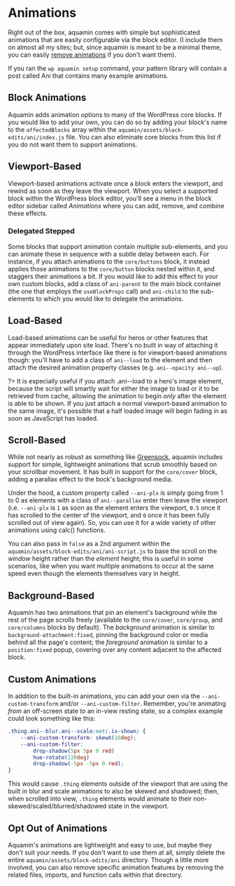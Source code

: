 # Animations

Right out of the box, aquamin comes with simple but sophisticated animations that are easily configurable via the block editor. (I include them on almost all my sites; but, since aquamin is meant to be a minimal theme, you can easily [remove animations](#opt-out-of-animations) if you don't want them).

If you ran the `wp aquamin setup` command, your pattern library will contain a post called Ani that contains many example animations.

## Block Animations

Aquamin adds animation options to many of the WordPress core blocks. If you would like to add your own, you can do so by adding your block's name to the `affectedBlocks` array within the `aquamin/assets/block-edits/ani/index.js` file. You can also eliminate core blocks from this list if you do not want them to support animations.

## Viewport-Based

Viewport-based animations activate once a block enters the viewport, and rewind as soon as they leave the viewport. When you select a supported block within the WordPress block editor, you'll see a menu in the block editor sidebar called _Animations_ where you can add, remove, and combine these effects.

### Delegated Stepped

Some blocks that support animation contain multiple sub-elements, and you can animate these in sequence with a subtle delay between each. For instance, if you attach animations to the `core/buttons` block, it instead applies those animations to the `core/button` blocks nested within it, and staggers their animations a bit. If you would like to add this effect to your own custom blocks, add a class of `ani-parent` to the main block container (the one that employs the `useBlockProps` call) and `ani-child` to the sub-elements to which you would like to delegate the animations.

## Load-Based

Load-based animations can be useful for heros or other features that appear immediately upon site load. There's no built in way of attaching it through the WordPress interface like there is for viewport-based animations though: you'll have to add a class of `ani--load` to the element and then attach the desired animation property classes (e.g. `ani--opacity ani--up`). 

?> It is especially useful if you attach .ani--load to a hero's image element, because the script will smartly wait for either the image to load or it to be retrieved from cache, allowing the animation to begin _only_ after the element is able to be shown. If you just attach a normal viewport-based animation to the same image, it's possible that a half loaded image will begin fading in as soon as JavaScript has loaded.

## Scroll-Based

While not nearly as robust as something like [Greensock](https://greensock.com/ ':target=_blank'), aquamin includes support for simple, lightweight animations that scrub smoothly based on your scrollbar movement. It has built in support for the `core/cover` block, adding a parallax effect to the bock's background media.

Under the hood, a custom property called `--ani-plx` is simply going from 1 to 0 as elements with a class of `ani--parallax` enter then leave the viewport (i.e. `--ani-plx` is `1` as soon as the element enters the viewport, `0.5` once it has scrolled to the center of the viewport, and `0` once it has been fully scrolled out of view again). So, you can use it for a wide variety of other animations using calc() functions.

You can also pass in `false` as a 2nd argument within the `aquamin/assets/block-edits/ani/ani-script.js` to base the scroll on the _window_ height rather than the _element_ height; this is useful in some scenarios, like when you want multiple animations to occur at the same speed even though the elements themselves vary in height.

## Background-Based

Aquamin has two animations that pin an element's background while the rest of the page scrolls freely (available to the `core/cover`, `core/group`, and `core/columns` blocks by default). The _background_ animation is similar to `background-attachment:fixed`, pinning the background color or media behind all the page's content; the _foreground_ animation is similar to a `position:fixed` popup, covering over any content adjacent to the affected block.

## Custom Animations

In addition to the built-in animations, you can add your own via the `--ani-custom-transform` and/or `--ani-custom-filter`. Remember, you're animating _from_ an off-screen state _to_ an in-view resting state, so a complex example could look something like this:

```css
.thing.ani--blur.ani--scale:not(.is-shown) {
	--ani-custom-transform: skewX(10deg);
	--ani-custom-filter:
		drop-shadow(5px 5px 0 red)
		hue-rotate(220deg)
		drop-shadow(-5px -5px 0 red);
}
```
This would cause `.thing` elements outside of the viewport that are using the built in blur and scale animations to also be skewed and shadowed; then, when scrolled into view, `.thing` elements would animate to their non-skewed/scaled/blurred/shadowed state in the viewport.

## Opt Out of Animations
Aquamin's animations are lightweight and easy to use, but maybe they don't suit your needs. If you don't want to use them at all, simply delete the entire `aquamin/assets/block-edits/ani` directory. Though a little more involved, you can also remove specific animation features by removing the related files, imports, and function calls within that directory.
